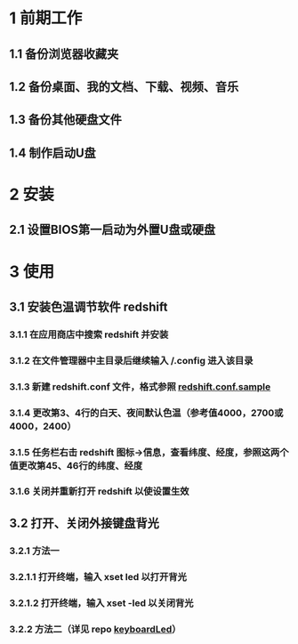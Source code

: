 # 1 前期工作  
## 1.1 备份浏览器收藏夹  
## 1.2 备份桌面、我的文档、下载、视频、音乐  
## 1.3 备份其他硬盘文件
## 1.4 制作启动U盘  

# 2 安装
## 2.1 设置BIOS第一启动为外置U盘或硬盘

# 3 使用
## 3.1 安装色温调节软件 redshift
### 3.1.1 在应用商店中搜索 redshift 并安装
### 3.1.2 在文件管理器中主目录后继续输入 /.config 进入该目录
### 3.1.3 新建 redshift.conf 文件，格式参照 [redshift.conf.sample](https://github.com/jonls/redshift/blob/master/redshift.conf.sample)
### 3.1.4 更改第3、4行的白天、夜间默认色温（参考值4000，2700或4000，2400）
### 3.1.5 任务栏右击 redshift 图标->信息，查看纬度、经度，参照这两个值更改第45、46行的纬度、经度
### 3.1.6 关闭并重新打开 redshift 以使设置生效
## 3.2 打开、关闭外接键盘背光
### 3.2.1 方法一
### 3.2.1.1 打开终端，输入 xset led 以打开背光
### 3.2.1.2 打开终端，输入 xset -led 以关闭背光
### 3.2.2 方法二（详见 repo [keyboardLed](https://github.com/gaoyaoxin/keyboardLed)）
